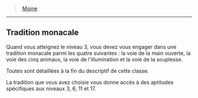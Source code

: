 ﻿---
!ClassFeatureItem
Id: monk_hd.md#tradition-monacale
ParentLink: monk_hd.md#moine
Name: Tradition monacale
ParentName: Moine
NameLevel: 2
Attributes:
  Name: Tradition monacale
  Markdown: >+
    ## <!--Name-->Tradition monacale<!--/Name-->


    Quand vous atteignez le niveau 3, vous devez vous engager dans une tradition monacale parmi les quatre suivantes : la voie de la main ouverte, la voie des cinq animaux, la voie de l'illumination et la voie de la souplesse.


    Toutes sont détaillées à la fin du descriptif de cette classe.


    La tradition que vous avez choisie vous donne accès à des aptitudes spécifiques aux niveaux 3, 6, 11 et 17.

AttributesDictionary: >+
  Name: Tradition monacale

  Markdown: >+

    ## <!--Name-->Tradition monacale<!--/Name-->





    Quand vous atteignez le niveau 3, vous devez vous engager dans une tradition monacale parmi les quatre suivantes : la voie de la main ouverte, la voie des cinq animaux, la voie de l'illumination et la voie de la souplesse.





    Toutes sont détaillées à la fin du descriptif de cette classe.





    La tradition que vous avez choisie vous donne accès à des aptitudes spécifiques aux niveaux 3, 6, 11 et 17.



---
> [Moine](hd_monk.md)

---

## Tradition monacale

Quand vous atteignez le niveau 3, vous devez vous engager dans une tradition monacale parmi les quatre suivantes : la voie de la main ouverte, la voie des cinq animaux, la voie de l'illumination et la voie de la souplesse.

Toutes sont détaillées à la fin du descriptif de cette classe.

La tradition que vous avez choisie vous donne accès à des aptitudes spécifiques aux niveaux 3, 6, 11 et 17.

